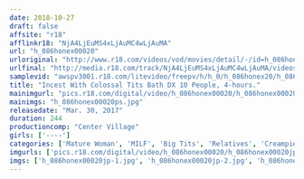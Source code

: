```yaml
---
date: 2018-10-27
draft: false
affsite: "r18"
afflinkr18: "NjA4LjEuMS4xLjAuMC4wLjAuMA"
url: "h_086honex00020"
urloriginal: "http://www.r18.com/videos/vod/movies/detail/-/id=h_086honex00020"
urlfinal: "http://media.r18.com/track/NjA4LjEuMS4xLjAuMC4wLjAuMA/videos/vod/movies/detail/-/id=h_086honex00020"
samplevid: "awspv3001.r18.com/litevideo/freepv/h/h_0/h_086honex20/h_086honex20_dmb_w.mp4"
title: "Incest With Colossal Tits Bath DX 10 People, 4-hours."
mainimgurl: "pics.r18.com/digital/video/h_086honex00020/h_086honex00020ps.jpg"
mainimgs: "h_086honex00020ps.jpg"
releasedate: "Mar. 30, 2017"
duration: 244
productioncomp: "Center Village"
girls: ['----']
categories: ['Mature Woman', 'MILF', 'Big Tits', 'Relatives', 'Creampie', 'Compilation', 'Over 4 Hours', 'Hi-Def']
imgurls: ['pics.r18.com/digital/video/h_086honex00020/h_086honex00020jp-1.jpg', 'pics.r18.com/digital/video/h_086honex00020/h_086honex00020jp-2.jpg', 'pics.r18.com/digital/video/h_086honex00020/h_086honex00020jp-3.jpg', 'pics.r18.com/digital/video/h_086honex00020/h_086honex00020jp-4.jpg', 'pics.r18.com/digital/video/h_086honex00020/h_086honex00020jp-5.jpg', 'pics.r18.com/digital/video/h_086honex00020/h_086honex00020jp-6.jpg', 'pics.r18.com/digital/video/h_086honex00020/h_086honex00020jp-7.jpg', 'pics.r18.com/digital/video/h_086honex00020/h_086honex00020jp-8.jpg', 'pics.r18.com/digital/video/h_086honex00020/h_086honex00020jp-9.jpg', 'pics.r18.com/digital/video/h_086honex00020/h_086honex00020jp-10.jpg', 'pics.r18.com/digital/video/h_086honex00020/h_086honex00020jp-11.jpg', 'pics.r18.com/digital/video/h_086honex00020/h_086honex00020jp-12.jpg', 'pics.r18.com/digital/video/h_086honex00020/h_086honex00020jp-13.jpg', 'pics.r18.com/digital/video/h_086honex00020/h_086honex00020jp-14.jpg', 'pics.r18.com/digital/video/h_086honex00020/h_086honex00020jp-15.jpg', 'pics.r18.com/digital/video/h_086honex00020/h_086honex00020jp-16.jpg', 'pics.r18.com/digital/video/h_086honex00020/h_086honex00020jp-17.jpg', 'pics.r18.com/digital/video/h_086honex00020/h_086honex00020jp-18.jpg', 'pics.r18.com/digital/video/h_086honex00020/h_086honex00020jp-19.jpg', 'pics.r18.com/digital/video/h_086honex00020/h_086honex00020jp-20.jpg']
imgs: ['h_086honex00020jp-1.jpg', 'h_086honex00020jp-2.jpg', 'h_086honex00020jp-3.jpg', 'h_086honex00020jp-4.jpg', 'h_086honex00020jp-5.jpg', 'h_086honex00020jp-6.jpg', 'h_086honex00020jp-7.jpg', 'h_086honex00020jp-8.jpg', 'h_086honex00020jp-9.jpg', 'h_086honex00020jp-10.jpg', 'h_086honex00020jp-11.jpg', 'h_086honex00020jp-12.jpg', 'h_086honex00020jp-13.jpg', 'h_086honex00020jp-14.jpg', 'h_086honex00020jp-15.jpg', 'h_086honex00020jp-16.jpg', 'h_086honex00020jp-17.jpg', 'h_086honex00020jp-18.jpg', 'h_086honex00020jp-19.jpg', 'h_086honex00020jp-20.jpg']
---
```

